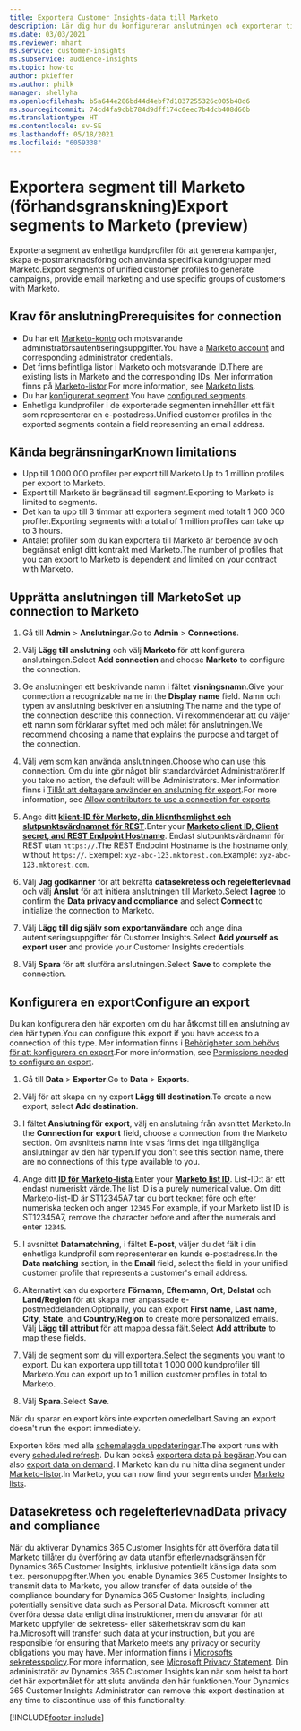 ```yaml
---
title: Exportera Customer Insights-data till Marketo
description: Lär dig hur du konfigurerar anslutningen och exporterar till Marketo.
ms.date: 03/03/2021
ms.reviewer: mhart
ms.service: customer-insights
ms.subservice: audience-insights
ms.topic: how-to
author: pkieffer
ms.author: philk
manager: shellyha
ms.openlocfilehash: b5a644e286bd44d4ebf7d1837255326c005b48d6
ms.sourcegitcommit: 74cd4fa9cbb784d9dff174c0eec7b4dcb408d66b
ms.translationtype: HT
ms.contentlocale: sv-SE
ms.lasthandoff: 05/18/2021
ms.locfileid: "6059338"
---
```

# <a name="export-segments-to-marketo-preview"></a><span data-ttu-id="d9108-103">Exportera segment till Marketo (förhandsgranskning)</span><span class="sxs-lookup"><span data-stu-id="d9108-103">Export segments to Marketo (preview)</span></span>

<span data-ttu-id="d9108-104">Exportera segment av enhetliga kundprofiler för att generera kampanjer, skapa e-postmarknadsföring och använda specifika kundgrupper med Marketo.</span><span class="sxs-lookup"><span data-stu-id="d9108-104">Export segments of unified customer profiles to generate campaigns, provide email marketing and use specific groups of customers with Marketo.</span></span>

## <a name="prerequisites-for-connection"></a><span data-ttu-id="d9108-105">Krav för anslutning</span><span class="sxs-lookup"><span data-stu-id="d9108-105">Prerequisites for connection</span></span>

-   <span data-ttu-id="d9108-106">Du har ett [Marketo-konto](https://login.marketo.com/) och motsvarande administratörsautentiseringsuppgifter.</span><span class="sxs-lookup"><span data-stu-id="d9108-106">You have a [Marketo account](https://login.marketo.com/) and corresponding administrator credentials.</span></span>
-   <span data-ttu-id="d9108-107">Det finns befintliga listor i Marketo och motsvarande ID.</span><span class="sxs-lookup"><span data-stu-id="d9108-107">There are existing lists in Marketo and the corresponding IDs.</span></span> <span data-ttu-id="d9108-108">Mer information finns på [Marketo-listor](https://docs.marketo.com/display/public/DOCS/Understanding+Static+Lists).</span><span class="sxs-lookup"><span data-stu-id="d9108-108">For more information, see [Marketo lists](https://docs.marketo.com/display/public/DOCS/Understanding+Static+Lists).</span></span>
-   <span data-ttu-id="d9108-109">Du har [konfigurerat segment](segments.md).</span><span class="sxs-lookup"><span data-stu-id="d9108-109">You have [configured segments](segments.md).</span></span>
-   <span data-ttu-id="d9108-110">Enhetliga kundprofiler i de exporterade segmenten innehåller ett fält som representerar en e-postadress.</span><span class="sxs-lookup"><span data-stu-id="d9108-110">Unified customer profiles in the exported segments contain a field representing an email address.</span></span>

## <a name="known-limitations"></a><span data-ttu-id="d9108-111">Kända begränsningar</span><span class="sxs-lookup"><span data-stu-id="d9108-111">Known limitations</span></span>

- <span data-ttu-id="d9108-112">Upp till 1 000 000 profiler per export till Marketo.</span><span class="sxs-lookup"><span data-stu-id="d9108-112">Up to 1 million profiles per export to Marketo.</span></span>
- <span data-ttu-id="d9108-113">Export till Marketo är begränsad till segment.</span><span class="sxs-lookup"><span data-stu-id="d9108-113">Exporting to Marketo is limited to segments.</span></span>
- <span data-ttu-id="d9108-114">Det kan ta upp till 3 timmar att exportera segment med totalt 1 000 000 profiler.</span><span class="sxs-lookup"><span data-stu-id="d9108-114">Exporting segments with a total of 1 million profiles can take up to 3 hours.</span></span> 
- <span data-ttu-id="d9108-115">Antalet profiler som du kan exportera till Marketo är beroende av och begränsat enligt ditt kontrakt med Marketo.</span><span class="sxs-lookup"><span data-stu-id="d9108-115">The number of profiles that you can export to Marketo is dependent and limited on your contract with Marketo.</span></span>

## <a name="set-up-connection-to-marketo"></a><span data-ttu-id="d9108-116">Upprätta anslutningen till Marketo</span><span class="sxs-lookup"><span data-stu-id="d9108-116">Set up connection to Marketo</span></span>

1. <span data-ttu-id="d9108-117">Gå till **Admin** > **Anslutningar**.</span><span class="sxs-lookup"><span data-stu-id="d9108-117">Go to **Admin** > **Connections**.</span></span>

1. <span data-ttu-id="d9108-118">Välj **Lägg till anslutning** och välj **Marketo** för att konfigurera anslutningen.</span><span class="sxs-lookup"><span data-stu-id="d9108-118">Select **Add connection** and choose **Marketo** to configure the connection.</span></span>

1. <span data-ttu-id="d9108-119">Ge anslutningen ett beskrivande namn i fältet **visningsnamn**.</span><span class="sxs-lookup"><span data-stu-id="d9108-119">Give your connection a recognizable name in the **Display name** field.</span></span> <span data-ttu-id="d9108-120">Namn och typen av anslutning beskriver en anslutning.</span><span class="sxs-lookup"><span data-stu-id="d9108-120">The name and the type of the connection describe this connection.</span></span> <span data-ttu-id="d9108-121">Vi rekommenderar att du väljer ett namn som förklarar syftet med och målet för anslutningen.</span><span class="sxs-lookup"><span data-stu-id="d9108-121">We recommend choosing a name that explains the purpose and target of the connection.</span></span>

1. <span data-ttu-id="d9108-122">Välj vem som kan använda anslutningen.</span><span class="sxs-lookup"><span data-stu-id="d9108-122">Choose who can use this connection.</span></span> <span data-ttu-id="d9108-123">Om du inte gör något blir standardvärdet Administratörer.</span><span class="sxs-lookup"><span data-stu-id="d9108-123">If you take no action, the default will be Administrators.</span></span> <span data-ttu-id="d9108-124">Mer information finns i [Tillåt att deltagare använder en anslutning för export](connections.md#allow-contributors-to-use-a-connection-for-exports).</span><span class="sxs-lookup"><span data-stu-id="d9108-124">For more information, see [Allow contributors to use a connection for exports](connections.md#allow-contributors-to-use-a-connection-for-exports).</span></span>

1. <span data-ttu-id="d9108-125">Ange ditt **[klient-ID för Marketo, din klienthemlighet och slutpunktsvärdnamnet för REST](https://developers.marketo.com/rest-api/authentication/)**.</span><span class="sxs-lookup"><span data-stu-id="d9108-125">Enter your **[Marketo client ID, Client secret, and REST Endpoint Hostname](https://developers.marketo.com/rest-api/authentication/)**.</span></span> <span data-ttu-id="d9108-126">Endast slutpunktsvärdnamn för REST utan `https://`.</span><span class="sxs-lookup"><span data-stu-id="d9108-126">The REST Endpoint Hostname is the hostname only, without `https://`.</span></span> <span data-ttu-id="d9108-127">Exempel: `xyz-abc-123.mktorest.com`.</span><span class="sxs-lookup"><span data-stu-id="d9108-127">Example: `xyz-abc-123.mktorest.com`.</span></span> 

1. <span data-ttu-id="d9108-128">Välj **Jag godkänner** för att bekräfta **datasekretess och regelefterlevnad** och välj **Anslut** för att initiera anslutningen till Marketo.</span><span class="sxs-lookup"><span data-stu-id="d9108-128">Select **I agree** to confirm the **Data privacy and compliance** and select **Connect** to initialize the connection to Marketo.</span></span>

1. <span data-ttu-id="d9108-129">Välj **Lägg till dig själv som exportanvändare** och ange dina autentiseringsuppgifter för Customer Insights.</span><span class="sxs-lookup"><span data-stu-id="d9108-129">Select **Add yourself as export user** and provide your Customer Insights credentials.</span></span>

1. <span data-ttu-id="d9108-130">Välj **Spara** för att slutföra anslutningen.</span><span class="sxs-lookup"><span data-stu-id="d9108-130">Select **Save** to complete the connection.</span></span>

## <a name="configure-an-export"></a><span data-ttu-id="d9108-131">Konfigurera en export</span><span class="sxs-lookup"><span data-stu-id="d9108-131">Configure an export</span></span>

<span data-ttu-id="d9108-132">Du kan konfigurera den här exporten om du har åtkomst till en anslutning av den här typen.</span><span class="sxs-lookup"><span data-stu-id="d9108-132">You can configure this export if you have access to a connection of this type.</span></span> <span data-ttu-id="d9108-133">Mer information finns i [Behörigheter som behövs för att konfigurera en export](export-destinations.md#set-up-a-new-export).</span><span class="sxs-lookup"><span data-stu-id="d9108-133">For more information, see [Permissions needed to configure an export](export-destinations.md#set-up-a-new-export).</span></span>

1. <span data-ttu-id="d9108-134">Gå till **Data** > **Exporter**.</span><span class="sxs-lookup"><span data-stu-id="d9108-134">Go to **Data** > **Exports**.</span></span>

1. <span data-ttu-id="d9108-135">Välj för att skapa en ny export **Lägg till destination**.</span><span class="sxs-lookup"><span data-stu-id="d9108-135">To create a new export, select **Add destination**.</span></span>

1. <span data-ttu-id="d9108-136">I fältet **Anslutning för export**, välj en anslutning från avsnittet Marketo.</span><span class="sxs-lookup"><span data-stu-id="d9108-136">In the **Connection for export** field, choose a connection from the Marketo section.</span></span> <span data-ttu-id="d9108-137">Om avsnittets namn inte visas finns det inga tillgängliga anslutningar av den här typen.</span><span class="sxs-lookup"><span data-stu-id="d9108-137">If you don't see this section name, there are no connections of this type available to you.</span></span>

1. <span data-ttu-id="d9108-138">Ange ditt **[ID för Marketo-lista](https://docs.marketo.com/display/public/DOCS/Understanding+Static+Lists)**.</span><span class="sxs-lookup"><span data-stu-id="d9108-138">Enter your **[Marketo list ID](https://docs.marketo.com/display/public/DOCS/Understanding+Static+Lists)**.</span></span> <span data-ttu-id="d9108-139">List-ID:t är ett endast numeriskt värde.</span><span class="sxs-lookup"><span data-stu-id="d9108-139">The list ID is a purely numerical value.</span></span> <span data-ttu-id="d9108-140">Om ditt Marketo-list-ID är ST12345A7 tar du bort tecknet före och efter numeriska tecken och anger `12345`.</span><span class="sxs-lookup"><span data-stu-id="d9108-140">For example, if your Marketo list ID is ST12345A7, remove the character before and after the numerals and enter `12345`.</span></span> 

1. <span data-ttu-id="d9108-141">I avsnittet **Datamatchning**, i fältet **E-post**, väljer du det fält i din enhetliga kundprofil som representerar en kunds e-postadress.</span><span class="sxs-lookup"><span data-stu-id="d9108-141">In the **Data matching** section, in the **Email** field, select the field in your unified customer profile that represents a customer's email address.</span></span> 

1. <span data-ttu-id="d9108-142">Alternativt kan du exportera **Förnamn**, **Efternamn**, **Ort**, **Delstat** och **Land/Region** för att skapa mer anpassade e-postmeddelanden.</span><span class="sxs-lookup"><span data-stu-id="d9108-142">Optionally, you can export **First name**, **Last name**, **City**, **State**, and **Country/Region**  to create more personalized emails.</span></span> <span data-ttu-id="d9108-143">Välj **Lägg till attribut** för att mappa dessa fält.</span><span class="sxs-lookup"><span data-stu-id="d9108-143">Select **Add attribute** to map these fields.</span></span>

1. <span data-ttu-id="d9108-144">Välj de segment som du vill exportera.</span><span class="sxs-lookup"><span data-stu-id="d9108-144">Select the segments you want to export.</span></span> <span data-ttu-id="d9108-145">Du kan exportera upp till totalt 1 000 000 kundprofiler till Marketo.</span><span class="sxs-lookup"><span data-stu-id="d9108-145">You can export up to 1 million customer profiles in total to Marketo.</span></span>

1. <span data-ttu-id="d9108-146">Välj **Spara**.</span><span class="sxs-lookup"><span data-stu-id="d9108-146">Select **Save**.</span></span>

<span data-ttu-id="d9108-147">När du sparar en export körs inte exporten omedelbart.</span><span class="sxs-lookup"><span data-stu-id="d9108-147">Saving an export doesn't run the export immediately.</span></span>

<span data-ttu-id="d9108-148">Exporten körs med alla [schemalagda uppdateringar](system.md#schedule-tab).</span><span class="sxs-lookup"><span data-stu-id="d9108-148">The export runs with every [scheduled refresh](system.md#schedule-tab).</span></span> <span data-ttu-id="d9108-149">Du kan också [exportera data på begäran](export-destinations.md#run-exports-on-demand).</span><span class="sxs-lookup"><span data-stu-id="d9108-149">You can also [export data on demand](export-destinations.md#run-exports-on-demand).</span></span> <span data-ttu-id="d9108-150">I Marketo kan du nu hitta dina segment under [Marketo-listor](https://docs.marketo.com/display/public/DOCS/Understanding+Static+Lists).</span><span class="sxs-lookup"><span data-stu-id="d9108-150">In Marketo, you can now find your segments under [Marketo lists](https://docs.marketo.com/display/public/DOCS/Understanding+Static+Lists).</span></span>


## <a name="data-privacy-and-compliance"></a><span data-ttu-id="d9108-151">Datasekretess och regelefterlevnad</span><span class="sxs-lookup"><span data-stu-id="d9108-151">Data privacy and compliance</span></span>

<span data-ttu-id="d9108-152">När du aktiverar Dynamics 365 Customer Insights för att överföra data till Marketo tillåter du överföring av data utanför efterlevnadsgränsen för Dynamics 365 Customer Insights, inklusive potentiellt känsliga data som t.ex. personuppgifter.</span><span class="sxs-lookup"><span data-stu-id="d9108-152">When you enable Dynamics 365 Customer Insights to transmit data to Marketo, you allow transfer of data outside of the compliance boundary for Dynamics 365 Customer Insights, including potentially sensitive data such as Personal Data.</span></span> <span data-ttu-id="d9108-153">Microsoft kommer att överföra dessa data enligt dina instruktioner, men du ansvarar för att Marketo uppfyller de sekretess- eller säkerhetskrav som du kan ha.</span><span class="sxs-lookup"><span data-stu-id="d9108-153">Microsoft will transfer such data at your instruction, but you are responsible for ensuring that Marketo meets any privacy or security obligations you may have.</span></span> <span data-ttu-id="d9108-154">Mer information finns i [Microsofts sekretesspolicy](https://go.microsoft.com/fwlink/?linkid=396732).</span><span class="sxs-lookup"><span data-stu-id="d9108-154">For more information, see [Microsoft Privacy Statement](https://go.microsoft.com/fwlink/?linkid=396732).</span></span>
<span data-ttu-id="d9108-155">Din administratör av Dynamics 365 Customer Insights kan när som helst ta bort det här exportmålet för att sluta använda den här funktionen.</span><span class="sxs-lookup"><span data-stu-id="d9108-155">Your Dynamics 365 Customer Insights Administrator can remove this export destination at any time to discontinue use of this functionality.</span></span>


[!INCLUDE[footer-include](../includes/footer-banner.md)]
